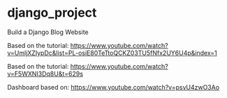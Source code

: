 # django_project
Build a Django Blog Website

Based on the tutorial:
https://www.youtube.com/watch?v=UmljXZIypDc&list=PL-osiE80TeTtoQCKZ03TU5fNfx2UY6U4p&index=1

Based on the tutorial:
https://www.youtube.com/watch?v=F5WXNI3Dq8U&t=629s

Dashboard based on:
https://www.youtube.com/watch?v=psvU4zwO3Ao
